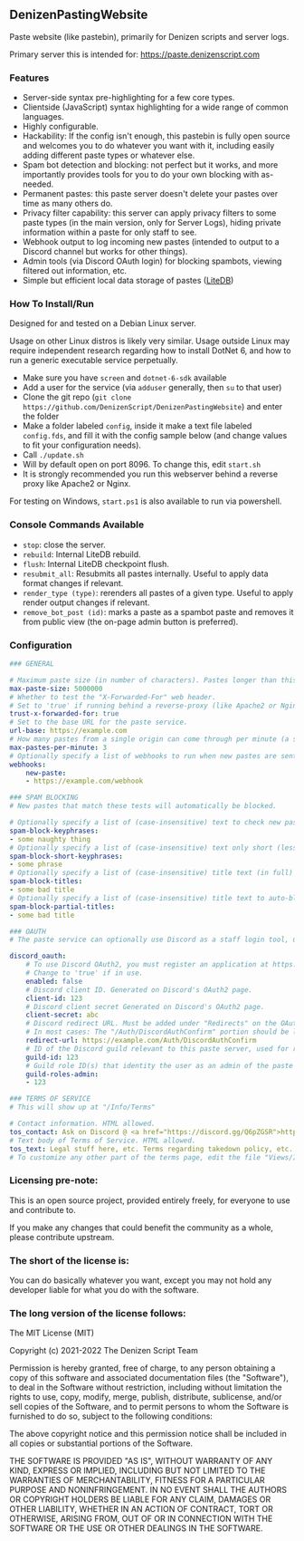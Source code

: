 DenizenPastingWebsite
---------------------

Paste website (like pastebin), primarily for Denizen scripts and server logs.

Primary server this is intended for: https://paste.denizenscript.com

### Features

- Server-side syntax pre-highlighting for a few core types.
- Clientside (JavaScript) syntax highlighting for a wide range of common languages.
- Highly configurable.
- Hackability: If the config isn't enough, this pastebin is fully open source and welcomes you to do whatever you want with it, including easily adding different paste types or whatever else.
- Spam bot detection and blocking: not perfect but it works, and more importantly provides tools for you to do your own blocking with as-needed.
- Permanent pastes: this paste server doesn't delete your pastes over time as many others do.
- Privacy filter capability: this server can apply privacy filters to some paste types (in the main version, only for Server Logs), hiding private information within a paste for only staff to see.
- Webhook output to log incoming new pastes (intended to output to a Discord channel but works for other things).
- Admin tools (via Discord OAuth login) for blocking spambots, viewing filtered out information, etc.
- Simple but efficient local data storage of pastes ([LiteDB](https://www.litedb.org/))

### How To Install/Run

Designed for and tested on a Debian Linux server.

Usage on other Linux distros is likely very similar. Usage outside Linux may require independent research regarding how to install DotNet 6, and how to run a generic executable service perpetually.

- Make sure you have `screen` and `dotnet-6-sdk` available
- Add a user for the service (via `adduser` generally, then `su` to that user)
- Clone the git repo (`git clone https://github.com/DenizenScript/DenizenPastingWebsite`) and enter the folder
- Make a folder labeled `config`, inside it make a text file labeled `config.fds`, and fill it with the config sample below (and change values to fit your configuration needs).
- Call `./update.sh`
- Will by default open on port 8096. To change this, edit `start.sh`
- It is strongly recommended you run this webserver behind a reverse proxy like Apache2 or Nginx.

For testing on Windows, `start.ps1` is also available to run via powershell.

### Console Commands Available

- `stop`: close the server.
- `rebuild`: Internal LiteDB rebuild.
- `flush`: Internal LiteDB checkpoint flush.
- `resubmit_all`: Resubmits all pastes internally. Useful to apply data format changes if relevant.
- `render_type (type)`: rerenders all pastes of a given type. Useful to apply render output changes if relevant.
- `remove_bot_post (id)`: marks a paste as a spambot paste and removes it from public view (the on-page admin button is preferred).

### Configuration

```yml
### GENERAL

# Maximum paste size (in number of characters). Pastes longer than this will be trimmed. Reference value is 5 million, or approximately 5 megabytes.
max-paste-size: 5000000
# Whether to test the "X-Forwarded-For" web header.
# Set to 'true' if running behind a reverse-proxy (like Apache2 or Nginx), 'false' if directly exposed.
trust-x-forwarded-for: true
# Set to the base URL for the paste service.
url-base: https://example.com
# How many pastes from a single origin can come through per minute (a simple flood protection tool). If set to 0, the paste website is effectively read-only. Set to '99999' if you want effectively unlimited pastes.
max-pastes-per-minute: 3
# Optionally specify a list of webhooks to run when new pastes are sent. Webhook content will be a simple JSON-formatted payload with key "content" set to simple displayable text (intended for use as a Discord webhook).
webhooks:
    new-paste:
    - https://example.com/webhook

### SPAM BLOCKING
# New pastes that match these tests will automatically be blocked.

# Optionally specify a list of (case-insensitive) text to check new pastes for to trigger automatic spam blocking.
spam-block-keyphrases:
- some naughty thing
# Optionally specify a list of (case-insensitive) text only short (less than 20 line) pastes for.
spam-block-short-keyphrases:
- some phrase
# Optionally specify a list of (case-insensitive) title text (in full) to auto-block if detected.
spam-block-titles:
- some bad title
# Optionally specify a list of (case-insensitive) title text to auto-block if detected contained in a paste title.
spam-block-partial-titles:
- some bad title

### OAUTH
# The paste service can optionally use Discord as a staff login tool, using Discord OAuth, and a role to mark staff in your Discord guild.

discord_oauth:
    # To use Discord OAuth2, you must register an application at https://discord.com/developers/applications
    # Change to 'true' if in use.
    enabled: false
    # Discord client ID. Generated on Discord's OAuth2 page.
    client-id: 123
    # Discord client secret Generated on Discord's OAuth2 page.
    client-secret: abc
    # Discord redirect URL. Must be added under "Redirects" on the OAuth2 page.
    # In most cases: The "/Auth/DiscordAuthConfirm" portion should be left as-is and the base URL should match 'url-base'.
    redirect-url: https://example.com/Auth/DiscordAuthConfirm
    # ID of the Discord guild relevant to this paste server, used for roles check.
    guild-id: 123
    # Guild role ID(s) that identity the user as an admin of the paste site.
    guild-roles-admin:
    - 123

### TERMS OF SERVICE
# This will show up at "/Info/Terms"

# Contact information. HTML allowed.
tos_contact: Ask on Discord @ <a href="https://discord.gg/Q6pZGSR">https://discord.gg/Q6pZGSR</a> or send an email to <code>webmaster@example.com</code>.
# Text body of Terms of Service. HTML allowed.
tos_text: Legal stuff here, etc. Terms regarding takedown policy, etc. Probably include something like:<br>Pastes sent as spam or for advertising or "SEO" reasons will result in the uploader being blocked (if/when discovered).<br>Large numbers of pastes from a single user for any purpose may be ratelimited or blocked either automatically or manually.
# To customize any other part of the terms page, edit the file "Views/Info/Terms.cshtml"
```

### Licensing pre-note:

This is an open source project, provided entirely freely, for everyone to use and contribute to.

If you make any changes that could benefit the community as a whole, please contribute upstream.

### The short of the license is:

You can do basically whatever you want, except you may not hold any developer liable for what you do with the software.

### The long version of the license follows:

The MIT License (MIT)

Copyright (c) 2021-2022 The Denizen Script Team

Permission is hereby granted, free of charge, to any person obtaining a copy
of this software and associated documentation files (the "Software"), to deal
in the Software without restriction, including without limitation the rights
to use, copy, modify, merge, publish, distribute, sublicense, and/or sell
copies of the Software, and to permit persons to whom the Software is
furnished to do so, subject to the following conditions:

The above copyright notice and this permission notice shall be included in all
copies or substantial portions of the Software.

THE SOFTWARE IS PROVIDED "AS IS", WITHOUT WARRANTY OF ANY KIND, EXPRESS OR
IMPLIED, INCLUDING BUT NOT LIMITED TO THE WARRANTIES OF MERCHANTABILITY,
FITNESS FOR A PARTICULAR PURPOSE AND NONINFRINGEMENT. IN NO EVENT SHALL THE
AUTHORS OR COPYRIGHT HOLDERS BE LIABLE FOR ANY CLAIM, DAMAGES OR OTHER
LIABILITY, WHETHER IN AN ACTION OF CONTRACT, TORT OR OTHERWISE, ARISING FROM,
OUT OF OR IN CONNECTION WITH THE SOFTWARE OR THE USE OR OTHER DEALINGS IN THE
SOFTWARE.
